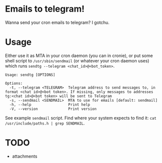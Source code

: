 # Emails to telegram!

Wanna send your cron emails to telegram? I gotchu.

# Usage

Either use it as MTA in your cron daemon (you can in cronie), or put some shell script to `/usr/sbin/sendmail` (or whatever
your cron daemon uses) which runs `sendtg --telegram <chat_id>@<bot_token>`.

    Usage: sendtg [OPTIONS]

    Options:
      -t, --telegram <TELEGRAM>  Telegram address to send messages to, in format <chat id>@<bot token>. If missing, only messages to addresses tg:<chat id>@<bot token> will be sent to Telegram
      -s, --sendmail <SENDMAIL>  MTA to use for emails [default: sendmail]
      -h, --help                 Print help
      -V, --version              Print version

See example `sendmail` script. Find where your system expects to find it: `cat /usr/include/paths.h | grep SENDMAIL`.

# TODO

  - attachments
